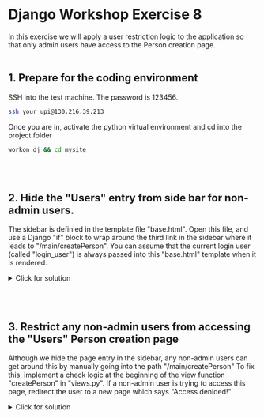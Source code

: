 # Django Workshop Exercise 8

In this exercise we will apply a user restriction logic to the application so that only admin users have access to the Person creation page.
<br/><br/>
## 1. Prepare for the coding environment  

SSH into the test machine. The password is 123456.
```sh
ssh your_upi@130.216.39.213
```
Once you are in, activate the python virtual environment and cd into the project folder
```sh
workon dj && cd mysite
```
<br/><br/>
## 2. Hide the "Users" entry from side bar for non-admin users.
The sidebar is definied in the template file "base.html".  Open this file, and use a Django "if" block  to wrap around the third link in the sidebar where it leads to "/main/createPerson". You can assume that the current login user (called "login_user") is always passed into this "base.html" template when it is rendered.

<details>
  <summary>Click for solution</summary>
  
```sh
 <div class="sidenav">
        <a href="/main">Home</a>
        <a href="/main/createList">Create</a>
        <!-- ToDo: only show the link if the current login user is an admin  -->
        {% if login_user.isAdmin %}
                <a href="/main/createPerson">Users</a>
        {% endif %}
</div>
```
</details>

<br/><br/>
## 3. Restrict any non-admin users from accessing the "Users" Person creation page
Although we hide the page entry in the sidebar, any non-admin users can get around this by manually going into the path "/main/createPerson" To fix this, implement a check logic at the beginning of the view function "createPerson" in "views.py".  If a non-admin user is trying to access this page, redirect the user to a new page which says "Access denided!" 

<details>
  <summary>Click for solution</summary>
  
```sh
#ToDo: check if the login user is admin, if not redirect to an anter page which says "Access denied!"
if not login_user.isAdmin:
return HttpResponse("<h1>Access denied!</h1>")
```
</details>







